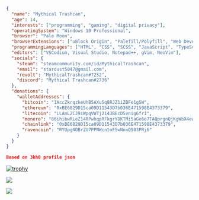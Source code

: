 
```json
{
  "name": "Mythical Trashcan",
  "age": 14,
  "interests": ["programming", "gaming", "digital privacy"],
  "operatingSystem": "Windows 10 Professional",
  "browser": "Pale Moon",
  "browserExtensions": ["uBlock Origin", "Palefill/Polyfill", "Web Developer's Toolbox", "Session Manager", "Extension Developer"],
  "programmingLanguages": ["HTML", "CSS", "SCSS", "JavaScript", "TypeScript", "Java", "Lua", "C#", "AutoHotkey/AHK"],
  "editors": ["VSCodium, Visual Studio, Notepad++, gVim, NeoVim"],
  "socials": {
    "steam": "steamcommunity.com/id/MythicalTrashcan",
    "email": "stardust5047@gmail.com",
    "revolt": "MythicalTrashcan#7252",
    "discord": "Mythical Trashcan#2736"
  },
  "donations": {
    "walletAddresses": {
      "bitcoin": "1AccZkrqzkeUhB5AXuSq8RJZ1iZBFe1gSW",
      "ethereum": "0xBE6829D15ca09D11543D7b036E471598E4373379",
      "litecoin": "LLAmL2CJ9iWpqVWTj2143BEcD5vnig6fr1",
      "monero": "86ihibwRLeZ14RPwhqpRFkgrYDKTMi5aGe6e7TAQprgnQjKgWbX4ewUS9iyHbUQBwsGiTHBAWtYUtKFo4FnuhgutMMym1rW",
      "chainlink": "0xBE6829D15ca09D11543D7b036E471598E4373379",
      "ravencoin": "RYUpgNDBrZU7PPNWcntoFSwNnnQ983PRj6"
    }
  }
}

Based on 3kh0 profile json
```

[![trophy](https://github-profile-trophy.vercel.app/?username=MythicalTrashcan)](https://github.com/ryo-ma/github-profile-trophy)

![](https://github-readme-stats.vercel.app/api/top-langs/?username=MythicalTrashcan&layout=compact&theme=dark&title_color=FEFEFE&icon_color=55D24B&text_color=FEFEFE&border_color=30363D&bg_color=0D1117)

![](https://komarev.com/ghpvc/?username=MythicalTrashcan&color=7F0B6B)

